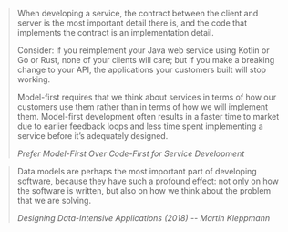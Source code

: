 > When developing a service, the contract between the client and server is the most important detail there is, and the code that implements the contract is an implementation detail.
> 
> Consider: if you reimplement your Java web service using Kotlin or Go or Rust, none of your clients will care; but if you make a breaking change to your API, the applications your customers built will stop working.
> 
> Model-first requires that we think about services in terms of how our customers use them rather than in terms of how we will implement them. Model-first development often results in a faster time to market due to earlier feedback loops and less time spent implementing a service before it’s adequately designed.
> 
> *Prefer Model-First Over Code-First for Service Development*

> Data models are perhaps the most important part of developing software, because they have such a profound effect: not only on how the software is written, but also on how we think about the problem that we are solving.
> 
> *Designing Data-Intensive Applications (2018) -- Martin Kleppmann*